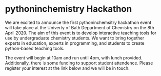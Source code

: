 # pythoninchemistry Hackathon

We are excited to announce the first pythoninchemsitry hackathon event will take place at the Univerty of Bath Department of Chemistry on the 8th April 2020. 
The aim of this event is to develop interactive teaching tools for use by undergraduate chemistry students. 
We want to bring together experts in education, experts in programming, and students to create python-based teaching tools. 

The event will begin at 10am and run until 4pm, with lunch provided. 
Additionally, there is some funding to support student attendence. 
Please register your interest at the link below and we will be in touch. 
